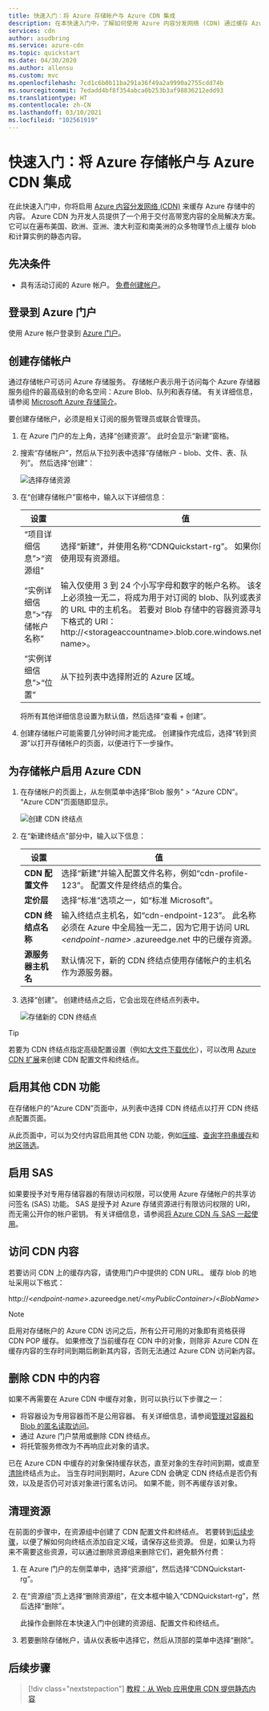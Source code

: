 ```yaml
---
title: 快速入门：将 Azure 存储帐户与 Azure CDN 集成
description: 在本快速入门中，了解如何使用 Azure 内容分发网络 (CDN) 通过缓存 Azure 存储中的 blob 来分发高带宽内容。
services: cdn
author: asudbring
ms.service: azure-cdn
ms.topic: quickstart
ms.date: 04/30/2020
ms.author: allensu
ms.custom: mvc
ms.openlocfilehash: 7cd1c6b0b11ba291a36f49a2a9990a2755cdd74b
ms.sourcegitcommit: 7edadd4bf8f354abca0b253b3af98836212edd93
ms.translationtype: HT
ms.contentlocale: zh-CN
ms.lasthandoff: 03/10/2021
ms.locfileid: "102561919"
---
```

# <a name="quickstart-integrate-an-azure-storage-account-with-azure-cdn"></a>快速入门：将 Azure 存储帐户与 Azure CDN 集成

在此快速入门中，你将启用 [Azure 内容分发网络 (CDN)](cdn-overview.md) 来缓存 Azure 存储中的内容。 Azure CDN 为开发人员提供了一个用于交付高带宽内容的全局解决方案。 它可以在遍布美国、欧洲、亚洲、澳大利亚和南美洲的众多物理节点上缓存 blob 和计算实例的静态内容。

## <a name="prerequisites"></a>先决条件

- 具有活动订阅的 Azure 帐户。 [免费创建帐户](https://azure.microsoft.com/free/?ref=microsoft.com&utm_source=microsoft.com&utm_medium=docs&utm_campaign=visualstudio)。

## <a name="sign-in-to-the-azure-portal"></a>登录到 Azure 门户

使用 Azure 帐户登录到 [Azure 门户](https://portal.azure.com)。

## <a name="create-a-storage-account"></a>创建存储帐户

通过存储帐户可访问 Azure 存储服务。 存储帐户表示用于访问每个 Azure 存储器服务组件的最高级别的命名空间：Azure Blob、队列和表存储。 有关详细信息，请参阅 [Microsoft Azure 存储简介](../storage/common/storage-introduction.md)。

要创建存储帐户，必须是相关订阅的服务管理员或联合管理员。

1. 在 Azure 门户的左上角，选择“创建资源”。 此时会显示“新建”窗格。

1. 搜索“存储帐户”，然后从下拉列表中选择“存储帐户 - blob、文件、表、队列”。 然后选择“创建”：
    
    ![选择存储资源](./media/cdn-create-a-storage-account-with-cdn/cdn-select-new-storage-account.png)

1. 在“创建存储帐户”窗格中，输入以下详细信息：

    | 设置 | 值 | 
    | --- | --- |
    | “项目详细信息”>“资源组” | 选择“新建”，并使用名称“CDNQuickstart-rg”。 如果你愿意，也可以使用现有资源组。 |
    | “实例详细信息”>“存储帐户名称” | 输入仅使用 3 到 24 个小写字母和数字的帐户名称。 该名称在 Azure 上必须独一无二，将成为用于对订阅的 blob、队列或表资源进行寻址的 URL 中的主机名。 若要对 Blob 存储中的容器资源寻址，请使用以下格式的 URI： http://&lt;storageaccountname&gt;.blob.core.windows.net/&lt;container-name&gt;。
    | “实例详细信息”>“位置” | 从下拉列表中选择附近的 Azure 区域。 |
    
    将所有其他详细信息设置为默认值，然后选择“查看 + 创建”。

1. 创建存储帐户可能需要几分钟时间才能完成。 创建操作完成后，选择“转到资源”以打开存储帐户的页面，以便进行下一步操作。

## <a name="enable-azure-cdn-for-the-storage-account"></a>为存储帐户启用 Azure CDN

1. 在存储帐户的页面上，从左侧菜单中选择“Blob 服务” > “Azure CDN”。 “Azure CDN”页面随即显示。

    ![创建 CDN 终结点](./media/cdn-create-a-storage-account-with-cdn/cdn-storage-endpoint-configuration.png)
    
1. 在“新建终结点”部分中，输入以下信息：

    | 设置  | 值 |
    | -------- | ----- |
    | **CDN 配置文件** | 选择“新建”并输入配置文件名称，例如“cdn-profile-123”。 配置文件是终结点的集合。 |
    | **定价层** | 选择“标准”选项之一，如“标准 Microsoft”。 |
    | **CDN 终结点名称** | 输入终结点主机名，如“cdn-endpoint-123”。 此名称必须在 Azure 中全局独一无二，因为它用于访问 URL _&lt;endpoint-name&gt;_ .azureedge.net 中的已缓存资源。 |
    | **源服务器主机名** | 默认情况下，新的 CDN 终结点使用存储帐户的主机名作为源服务器。 |

1. 选择“创建”。 创建终结点之后，它会出现在终结点列表中。

    ![存储新的 CDN 终结点](./media/cdn-create-a-storage-account-with-cdn/cdn-storage-new-endpoint-list.png)

> [!TIP]
> 若要为 CDN 终结点指定高级配置设置（例如[大文件下载优化](cdn-optimization-overview.md#large-file-download)），可以改用 [Azure CDN 扩展](cdn-create-new-endpoint.md)来创建 CDN 配置文件和终结点。


## <a name="enable-additional-cdn-features"></a>启用其他 CDN 功能

在存储帐户的“Azure CDN”页面中，从列表中选择 CDN 终结点以打开 CDN 终结点配置页面。

从此页面中，可以为交付内容启用其他 CDN 功能，例如[压缩](cdn-improve-performance.md)、[查询字符串缓存](cdn-query-string.md)和[地区筛选](cdn-restrict-access-by-country.md)。 
    
## <a name="enable-sas"></a>启用 SAS

如果要授予对专用存储容器的有限访问权限，可以使用 Azure 存储帐户的共享访问签名 (SAS) 功能。 SAS 是授予对 Azure 存储资源进行有限访问权限的 URI，而无需公开你的帐户密钥。 有关详细信息，请参阅[将 Azure CDN 与 SAS 一起使用](cdn-sas-storage-support.md)。

## <a name="access-cdn-content"></a>访问 CDN 内容

若要访问 CDN 上的缓存内容，请使用门户中提供的 CDN URL。 缓存 blob 的地址采用以下格式：

http://<*endpoint-name*\>.azureedge.net/<*myPublicContainer*\>/<*BlobName*\>

> [!NOTE]
> 启用对存储帐户的 Azure CDN 访问之后，所有公开可用的对象即有资格获得 CDN POP 缓存。 如果修改了当前缓存在 CDN 中的对象，则除非 Azure CDN 在缓存内容的生存时间到期后刷新其内容，否则无法通过 Azure CDN 访问新内容。

## <a name="remove-content-from-azure-cdn"></a>删除 CDN 中的内容

如果不再需要在 Azure CDN 中缓存对象，则可以执行以下步骤之一：

- 将容器设为专用容器而不是公用容器。 有关详细信息，请参阅[管理对容器和 Blob 的匿名读取访问](../storage/blobs/anonymous-read-access-configure.md)。
- 通过 Azure 门户禁用或删除 CDN 终结点。
- 将托管服务修改为不再响应此对象的请求。

已在 Azure CDN 中缓存的对象保持缓存状态，直至对象的生存时间到期，或直至[清除](cdn-purge-endpoint.md)终结点为止。 当生存时间到期时，Azure CDN 会确定 CDN 终结点是否仍有效，以及是否仍可对该对象进行匿名访问。 如果不能，则不再缓存该对象。

## <a name="clean-up-resources"></a>清理资源

在前面的步骤中，在资源组中创建了 CDN 配置文件和终结点。 若要转到[后续步骤](#next-steps)，以便了解如何向终结点添加自定义域，请保存这些资源。 但是，如果认为将来不需要这些资源，可以通过删除资源组来删除它们，避免额外付费：

1. 在 Azure 门户的左侧菜单中，选择“资源组”，然后选择“CDNQuickstart-rg”。

2. 在“资源组”页上选择“删除资源组”，在文本框中输入“CDNQuickstart-rg”，然后选择“删除”。 

    此操作会删除在本快速入门中创建的资源组、配置文件和终结点。

3. 若要删除存储帐户，请从仪表板中选择它，然后从顶部的菜单中选择“删除”。

## <a name="next-steps"></a>后续步骤

> [!div class="nextstepaction"]
> [教程：从 Web 应用使用 CDN 提供静态内容](cdn-add-to-web-app.md)